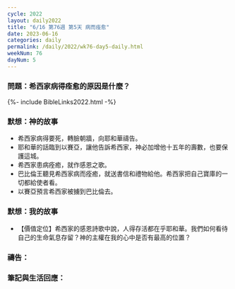 ```yaml
---
cycle: 2022
layout: daily2022
title: "6/16 第76週 第5天 病而痊愈"
date: 2023-06-16
categories: daily
permalink: /daily/2022/wk76-day5-daily.html
weekNum: 76
dayNum: 5
---
```


### 問題：希西家病得痊愈的原因是什麼？
 
{%- include BibleLinks2022.html -%}

### 默想：神的故事
+ 希西家病得要死，轉臉朝牆，向耶和華禱告。
+ 耶和華的話臨到以賽亞，讓他告訴希西家，神必加增他十五年的壽數，也要保護這城。
+ 希西家患病痊癒，就作感恩之歌。
+ 巴比倫王聽見希西家病而痊癒，就送書信和禮物給他。希西家把自己寶庫的一切都給使者看。
+ 以賽亞預言希西家被擄到巴比倫去。

### 默想：我的故事
+ 【價值定位】希西家的感恩詩歌中說，人得存活都在乎耶和華。我們如何看待自己的生命氣息存留？神的主權在我的心中是否有最高的位置？

### 禱告：

### 筆記與生活回應：
